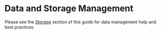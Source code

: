 # Data and Storage Management

Please see the [Storage](/4._Storage_and_Data_Management) section of this guide for data management help and best practices.
